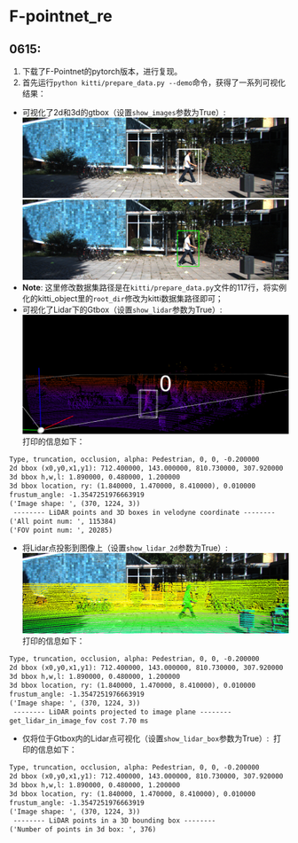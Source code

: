 # F-pointnet_re  
## 0615:  
1. 下载了F-Pointnet的pytorch版本，进行复现。
2. 首先运行`python kitti/prepare_data.py --demo`命令，获得了一系列可视化结果：  
- 可视化了2d和3d的gtbox（设置`show_images`参数为True）:  
![3D](https://github.com/XxxuLimei/F-pointnet_re/blob/main/doc/tmpd76gnlda.PNG)
![2D](https://github.com/XxxuLimei/F-pointnet_re/blob/main/doc/tmpsr6ja4vc.PNG)
- **Note**: 这里修改数据集路径是在`kitti/prepare_data.py`文件的117行，将实例化的kitti_object里的`root_dir`修改为kitti数据集路径即可；
- 可视化了Lidar下的Gtbox（设置`show_lidar`参数为True）:  
![](https://github.com/XxxuLimei/F-pointnet_re/blob/main/doc/lidar.png)  
打印的信息如下：
```
Type, truncation, occlusion, alpha: Pedestrian, 0, 0, -0.200000
2d bbox (x0,y0,x1,y1): 712.400000, 143.000000, 810.730000, 307.920000
3d bbox h,w,l: 1.890000, 0.480000, 1.200000
3d bbox location, ry: (1.840000, 1.470000, 8.410000), 0.010000
frustum_angle: -1.3547251976663919
('Image shape: ', (370, 1224, 3))
 -------- LiDAR points and 3D boxes in velodyne coordinate --------
('All point num: ', 115384)
('FOV point num: ', 20285)
```  
- 将Lidar点投影到图像上（设置`show_lidar_2d`参数为True）:  
![](https://github.com/XxxuLimei/F-pointnet_re/blob/main/doc/lidar_2d.PNG)  
打印的信息如下：  
```
Type, truncation, occlusion, alpha: Pedestrian, 0, 0, -0.200000
2d bbox (x0,y0,x1,y1): 712.400000, 143.000000, 810.730000, 307.920000
3d bbox h,w,l: 1.890000, 0.480000, 1.200000
3d bbox location, ry: (1.840000, 1.470000, 8.410000), 0.010000
frustum_angle: -1.3547251976663919
('Image shape: ', (370, 1224, 3))
 -------- LiDAR points projected to image plane --------
get_lidar_in_image_fov cost 7.70 ms
```  
- 仅将位于Gtbox内的Lidar点可视化（设置`show_lidar_box`参数为True）:
![]()
打印的信息如下：  
```
Type, truncation, occlusion, alpha: Pedestrian, 0, 0, -0.200000
2d bbox (x0,y0,x1,y1): 712.400000, 143.000000, 810.730000, 307.920000
3d bbox h,w,l: 1.890000, 0.480000, 1.200000
3d bbox location, ry: (1.840000, 1.470000, 8.410000), 0.010000
frustum_angle: -1.3547251976663919
('Image shape: ', (370, 1224, 3))
 -------- LiDAR points in a 3D bounding box --------
('Number of points in 3d box: ', 376)
```  
